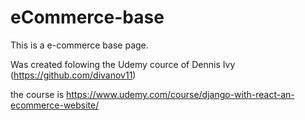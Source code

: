 # eCommerce-base
This is a e-commerce base page.

Was created folowing the Udemy cource of Dennis Ivy (https://github.com/divanov11)

the course is https://www.udemy.com/course/django-with-react-an-ecommerce-website/

